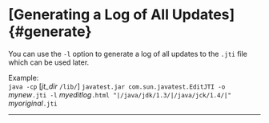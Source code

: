 <!---
  $Id$

  Copyright (c) 2001, 2024, Oracle and/or its affiliates. All rights reserved.
  DO NOT ALTER OR REMOVE COPYRIGHT NOTICES OR THIS FILE HEADER.

  This code is free software; you can redistribute it and/or modify it
  under the terms of the GNU General Public License version 2 only, as
  published by the Free Software Foundation.  Oracle designates this
  particular file as subject to the "Classpath" exception as provided
  by Oracle in the LICENSE file that accompanied this code.

  This code is distributed in the hope that it will be useful, but WITHOUT
  ANY WARRANTY; without even the implied warranty of MERCHANTABILITY or
  FITNESS FOR A PARTICULAR PURPOSE.  See the GNU General Public License
  version 2 for more details (a copy is included in the LICENSE file that
  accompanied this code).

  You should have received a copy of the GNU General Public License version
  2 along with this work; if not, write to the Free Software Foundation,
  Inc., 51 Franklin St, Fifth Floor, Boston, MA 02110-1301 USA.

  Please contact Oracle, 500 Oracle Parkway, Redwood Shores, CA 94065 USA
  or visit www.oracle.com if you need additional information or have any
  questions.
-->

# [Generating a Log of All Updates]{#generate}

You can use the `-l` option to generate a log of all updates to the `.jti` file which can be used
later.

Example:\
`java -cp` \[*jt_dir* `/lib/`\] `javatest.jar com.sun.javatest.EditJTI -o` *mynew*`.jti -l`
*myeditlog*`.html "|/java/jdk/1.3/|/java/jck/1.4/|"` *myoriginal*`.jti`

----------------------------------------------------------------------------------------------------


